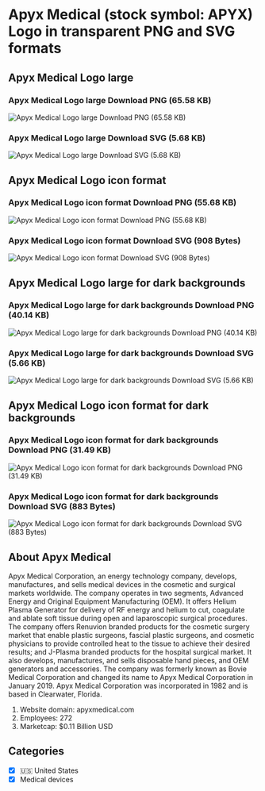 # Apyx Medical (stock symbol: APYX) Logo in transparent PNG and SVG formats

## Apyx Medical Logo large

### Apyx Medical Logo large Download PNG (65.58 KB)

![Apyx Medical Logo large Download PNG (65.58 KB)](/img/orig/APYX_BIG-e4636472.png)

### Apyx Medical Logo large Download SVG (5.68 KB)

![Apyx Medical Logo large Download SVG (5.68 KB)](/img/orig/APYX_BIG-3e7abcfe.svg)

## Apyx Medical Logo icon format

### Apyx Medical Logo icon format Download PNG (55.68 KB)

![Apyx Medical Logo icon format Download PNG (55.68 KB)](/img/orig/APYX-d962d26c.png)

### Apyx Medical Logo icon format Download SVG (908 Bytes)

![Apyx Medical Logo icon format Download SVG (908 Bytes)](/img/orig/APYX-3f43765e.svg)

## Apyx Medical Logo large for dark backgrounds

### Apyx Medical Logo large for dark backgrounds Download PNG (40.14 KB)

![Apyx Medical Logo large for dark backgrounds Download PNG (40.14 KB)](/img/orig/APYX_BIG.D-3b7b08a9.png)

### Apyx Medical Logo large for dark backgrounds Download SVG (5.66 KB)

![Apyx Medical Logo large for dark backgrounds Download SVG (5.66 KB)](/img/orig/APYX_BIG.D-7e0bbf45.svg)

## Apyx Medical Logo icon format for dark backgrounds

### Apyx Medical Logo icon format for dark backgrounds Download PNG (31.49 KB)

![Apyx Medical Logo icon format for dark backgrounds Download PNG (31.49 KB)](/img/orig/APYX.D-61d0ce4d.png)

### Apyx Medical Logo icon format for dark backgrounds Download SVG (883 Bytes)

![Apyx Medical Logo icon format for dark backgrounds Download SVG (883 Bytes)](/img/orig/APYX.D-2fe43e87.svg)

## About Apyx Medical

Apyx Medical Corporation, an energy technology company, develops, manufactures, and sells medical devices in the cosmetic and surgical markets worldwide. The company operates in two segments, Advanced Energy and Original Equipment Manufacturing (OEM). It offers Helium Plasma Generator for delivery of RF energy and helium to cut, coagulate and ablate soft tissue during open and laparoscopic surgical procedures. The company offers Renuvion branded products for the cosmetic surgery market that enable plastic surgeons, fascial plastic surgeons, and cosmetic physicians to provide controlled heat to the tissue to achieve their desired results; and J-Plasma branded products for the hospital surgical market. It also develops, manufactures, and sells disposable hand pieces, and OEM generators and accessories. The company was formerly known as Bovie Medical Corporation and changed its name to Apyx Medical Corporation in January 2019. Apyx Medical Corporation was incorporated in 1982 and is based in Clearwater, Florida.

1. Website domain: apyxmedical.com
2. Employees: 272
3. Marketcap: $0.11 Billion USD


## Categories
- [x] 🇺🇸 United States
- [x] Medical devices
